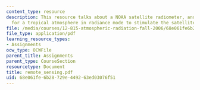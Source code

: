```yaml
---
content_type: resource
description: This resource talks about a NOAA satellite radiometer, and PCModWin model
  for a tropical atmosphere in radiance mode to stimulate the satellite observations.
file: /media/courses/12-815-atmospheric-radiation-fall-2006/68e061fe6b28729e449263ed03076f51_remote_sensing.pdf
file_type: application/pdf
learning_resource_types:
- Assignments
ocw_type: OCWFile
parent_title: Assignments
parent_type: CourseSection
resourcetype: Document
title: remote_sensing.pdf
uid: 68e061fe-6b28-729e-4492-63ed03076f51
---
```

